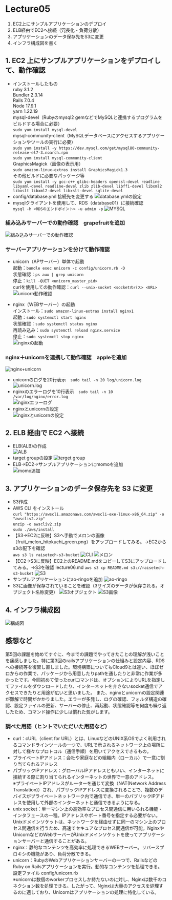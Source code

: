 # Lecture05
1. EC2上にサンプルアプリケーションのデプロイ
2. ELB経由でEC2へ接続（冗長化・負荷分散）
3. アプリケーションのデータ保存先をS3に変更
4. インフラ構成図を書く
## 1. EC2 上にサンプルアプリケーションをデプロイして、動作確認  　
- インストールしたもの  
ruby 3.1.2  
Bundler 2.3.14  
Rails 7.0.4  
Node 17.9.1  
yarn 1.22.19  
mysql-devel（Rubyのmysql2 gemなどでMySQLと連携するプログラムをビルドする場合に必要）  
```sudo yum install mysql-devel```   
mysql-community-client（MySQLデータベースにアクセスするアプリケーションやツールの実行に必要）  
```sudo yum install -y https://dev.mysql.com/get/mysql80-community-release-el7-3.noarch.rpm```  
```sudo yum install mysql-community-client```  
GraphicsMagick（画像の表示用）   
```sudo amazon-linux-extras install GraphicsMagick1.3```  
その他ビルドに必要なパッケージ等  
```sudo yum install -y gcc-c++ glibc-headers openssl-devel readline libyaml-devel readline-devel zlib zlib-devel libffi-devel libxml2 libxslt libxml2-devel libxslt-devel sqlite-devel```
- config/database.yml 接続先を変更する
![database.ymlの設定](image/lecture05/img-01.png)
- mysqlクライアントを使用して、RDS（database01）に接続確認  
```mysql -h <RDSのエンドポイント> -u admin -p```
![MYSQL](image/lecture05/img-00.png)
### 組み込みサーバーでの動作確認　grapefruitを追加
![組み込みサーバーでの動作確認](image/lecture05/img-02.png)

### サーバーアプリケーションを分けて動作確認  
- unicorn（APサーバー）単体で起動    
起動：```bundle exec unicorn -c config/unicorn.rb -D```  
状態確認：```ps aux | grep unicorn```  
停止：```kill -QUIT <unicorn_master_pid>```    
curlを使用しての動作確認：```curl --unix-socket <socketのパス> <URL>```
![unicorn動作確認](image/lecture05/img-03.png)

- nginx（WEBサーバー）の起動  
インストール：```sudo amazon-linux-extras install nginx1```  
起動：```sudo systemctl start nginx```  
状態確認：```sudo systemctl status nginx```  
再読み込み：```sudo systemctl reload nginx.service```   
停止：```sudo systemctl stop nginx```  
![nginxの起動](image/lecture05/img-04.png)

### nginx＋unicornを連携して動作確認　appleを追加
![nginx+unicorn](image/lecture05/img-05.png)
- unicornのログを20行表示　```sudo tail -n 20 log/unicorn.log```  
![unicorn.log](image/lecture05/img-06.png)
- nginxのエラーログを10行表示　```sudo tail -n 10 /var/log/nginx/error.log```  
![nginxエラーログ](image/lecture05/img-07.png)  
- nginxとunicornの設定  
![nginxとunicornの設定](image/lecture05/img-08.png)
## 2. ELB 経由で EC2 へ接続
- ELB(ALB)の作成  
![ALB](image/lecture05/img-09.png)  
- target groupの設定
![terget group](image/lecture05/img-10.png)
- ELB→EC2→サンプルアプリケーションにmomoを追加  
![momo追加](image/lecture05/img-11.png)  
## 3. アプリケーションのデータ保存先を S3 に変更
- S3作成
- AWS CLI をインストール  
```curl "https://awscli.amazonaws.com/awscli-exe-linux-x86_64.zip" -o "awscliv2.zip"```  
```unzip -o awscliv2.zip```  
```sudo ./aws/install```  
- 【S3→EC2に反映】S3へ手動でメロンの画像（fruit_melon_hitokuchi_green.png）をアップロードしてみる。→EC2からs3の配下を確認  
```aws s3 ls raisetech-s3-bucket```
![CLI](image/lecture05/img-12_1.png)
![メロン](image/lecture05/img-12_2.png)
- 【EC2→S3に反映】EC2上のREADME.mdをコピーしてS3にアップロードしてみる。→S3を確認  lecture06.md
```aws s3 cp README.md s3://raisetech-s3-bucket```
![S3](image/lecture05/img-12_3.png)
- サンプルアプリケーションにao-ringoを追加
![ao-ringo](image/lecture05/img-13.png)
- S3に画像が保存されていることを確認（3サイズのデータが保存される。オブジェクト名称変更）
![S3オブジェクト](image/lecture05/img-14.png)
![S3画像](image/lecture05/img-15.png)
## 4. インフラ構成図
![構成図](image/lecture05/img-16.png)
## 感想など
第5回の課題を始めてすぐに、今までの課題でやってきたことの理解が浅いことを痛感しました。特に第3回のrailsアプリケーションの仕組みと設定内容、RDSへの接続等を復習し直しました。環境構築についてもCloud9とは違い、ほぼゼロからの作業で、パッケージから用意したりpathを通したりと非常に作業が多かったです。今回初めて使ったcurlコマンドは、オプションによりURLを指定してファイルをダウンロードしたり、インターネットを介さないsocket通信でアクセスできたりと用途が広いと思いました。
また、nginxとunicornの設定関連が難解で時間がかかりました。エラーが多発し、ログの確認、フォルダ構造の確認、設定ファイルの更新、サーバーの停止、再起動、状態確認等を何度も繰り返したため、コマンド操作に少しは慣れた気がします。
### 調べた用語（ヒントでいただいた用語など）  
- curl：cURL（client for URL）とは、LinuxなどのUNIX系OSでよく利用されるコマンドラインツールの一つで、URLで示されるネットワーク上の場所に対して様々なプロトコル（通信手順）を用いてアクセスできるもの。
- プライべートIPアドレス：会社や家庭などの組織内（ローカル）で一意に割り当てられるアドレス
- パブリックIPアドレス：グローバルIPアドレスともいい、インターネットに接続する際に割り当てられるインターネットの世界で一意のアドレス。  
※プライベートIPアドレスがルーターを通じて変換（NAT(Network Address Translation)）され、パブリックIPアドレスに変換されることで、複数のデバイスがプライベートネットワーク内で通信でき、単一のパブリックIPアドレスを使用して外部のインターネットと通信できるようになる。
- unix socket：単一マシン上の高効率なプロセス間通信に用いられる機能・インタフェースの一種。IPアドレスやポート番号を指定する必要がない。Unixドメインソケットは、ネットワークを経由せずに同一のマシン上のプロセス間通信を行うため、高速でセキュアなプロセス間通信が可能。NginxやUnicornなどのWebサーバーがUnixドメインソケットを使ってアプリケーションサーバーと通信することがある。
- nginx：静的なコンテンツを高効率に処理できるWEBサーバー。リバースプロキシの機能があり、負荷分散できる。
- unicorn：RubyのWebアプリケーションサーバーの一つで、RailsなどのRuby on Railsアプリケーションを実行。動的なコンテンツを処理できる。設定ファイル config/unicorn.rb  
※unicornは数個のworkerプロセスしか持たないのに対し、Nginxは数千のコネクション数を処理できる。したがって、Nginxは大量のアクセスを処理するのに適しており、Unicornはアプリケーションの処理に特化している。
